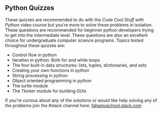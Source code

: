 
## Python Quizzes

These quizzes are recommended to do with the *Code Cool Stuff with Python* video course but you’re more to solve these problems in isolation.  These questions are recommended for beginner python developers trying to get into the intermediate level. These questions are also an excellent choice for undergraduate computer science programs.  Topics tested throughout these quizzes are:

- Control flow in python
- Iteration in python: Both for and while loops
- The four built-in data structures: lists, tuples, dictionaries, and sets
- Creating your own functions in python
- String processing in python
- Object oriented programming in python
- The turtle module 
- The Tkinter module for building GUIs

If you're curious about any of the solutions or would like help solving any of the problems join the #slack channel here: 
[fahamuschool.slack.com](https://fahamuschool.slack.com/)

